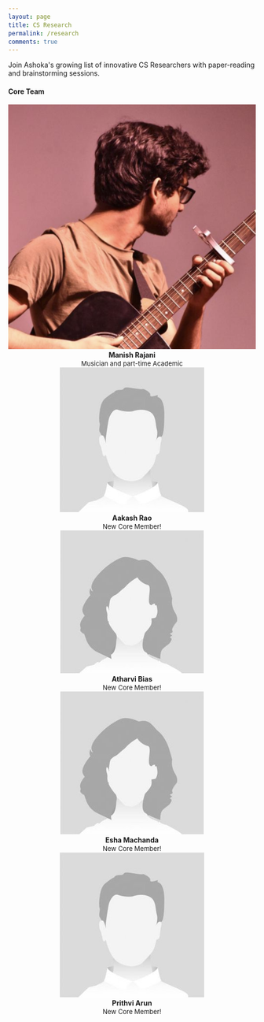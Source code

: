 ```yaml
---
layout: page
title: CS Research
permalink: /research
comments: true
---
```


<div class="row justify-content-between">
<div class="col-md-8 pr-5">

<p>Join Ashoka's growing list of innovative CS Researchers with paper-reading and brainstorming sessions. </p>


<h4> Core Team </h4>

<div class="wrapper">
  <div class="one">
        <center>
        <img class="author-thumb" src="assets/images/manish.png" alt="Manish Rajani">
        <span class="author-description"> <br/> <b>Manish Rajani</b> <br/> <font size="-1">Musician and part-time Academic</font></span>
        </center>
  </div>
  <div class="two">
        <center>
        <img class="author-thumb" src="assets/images/placeholder-male.png" alt=">Aakash Rao">
        <span class="author-description"> <br/> <b>Aakash Rao</b> <br/> <font size="-1">New Core Member!</font></span>
        </center>
  </div>
  <div class="three">
      <center>
        <img class="author-thumb" src="assets/images/placeholder-female.png" alt="Atharvi Bias">
        <span class="author-description"> <br/> <b>Atharvi Bias</b> <br/> <font size="-1">New Core Member!</font></span>
        </center>
  </div>
  <div class="four">
      <center>
        <img class="author-thumb" src="assets/images/placeholder-female.png" alt="Esha Machanda">
        <span class="author-description"> <br/> <b>Esha Machanda</b> <br/> <font size="-1">New Core Member!</font></span>
        </center>
  </div>
  <div class="five">
      <center>
        <img class="author-thumb" src="assets/images/placeholder-male.png" alt="Prithvi Arun">
        <span class="author-description"> <br/> <b>Prithvi Arun</b> <br/> <font size="-1">New Core Member!</font></span>
        </center>
  </div>
</div>

<!--  

<div class="row post-top-meta">
    <div class="col-xs-12 col-md-3 col-lg-2 text-center text-md-left mb-4 mb-md-0">
        <img class="author-thumb" src="assets/images/manish.png" alt="Core Member Image">
    </div>
    <div class="col-xs-12 col-md-9 col-lg-10 text-center text-md-left">
            <a target="_blank" class="link-dark" href="{{ author.web }}"> Manish Rajani</a>
            <span class="author-description">Head, CS Research</span>
    </div>
</div>
<div class="row post-top-meta">
    <div class="col-xs-12 col-md-3 col-lg-2 text-center text-md-left mb-4 mb-md-0">
        <img class="author-thumb" src="assets/images/placeholder-male.png" alt="Aakash Rao">
    </div>
    <div class="col-xs-12 col-md-9 col-lg-10 text-center text-md-left">
            <a target="_blank" class="link-dark" href="{{ author.web }}"> Aakash Rao</a>
    </div>
</div>
<div class="row post-top-meta">
    <div class="col-xs-12 col-md-3 col-lg-2 text-center text-md-left mb-4 mb-md-0">
        <img class="author-thumb" src="assets/images/placeholder-female.png" alt="Esha Machanda">
    </div>
    <div class="col-xs-12 col-md-9 col-lg-10 text-center text-md-left">
            <a target="_blank" class="link-dark" href="{{ author.web }}"> Esha Machanda</a>
    </div>
</div>
<div class="row post-top-meta">
    <div class="col-xs-12 col-md-3 col-lg-2 text-center text-md-left mb-4 mb-md-0">
        <img class="author-thumb" src="assets/images/placeholder-female.png" alt="Atharvi Bias">
    </div>
    <div class="col-xs-12 col-md-9 col-lg-10 text-center text-md-left">
            <a target="_blank" class="link-dark" href="{{ author.web }}"> Atharvi Bias</a>
    </div>
</div>
<div class="row post-top-meta">
    <div class="col-xs-12 col-md-3 col-lg-2 text-center text-md-left mb-4 mb-md-0">
        <img class="author-thumb" src="assets/images/placeholder-male.png" alt="Prithvi Arun">
    </div>
    <div class="col-xs-12 col-md-9 col-lg-10 text-center text-md-left">
            <a target="_blank" class="link-dark" href="{{ author.web }}"> Prithvi Arun</a>
    </div>
</div>

-->


</div>

</div>
